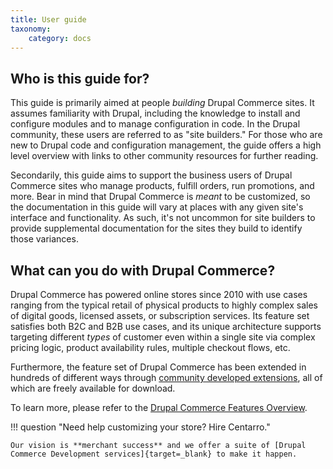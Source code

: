 ```yaml
---
title: User guide
taxonomy:
    category: docs
---
```


## Who is this guide for?

This guide is primarily aimed at people _building_ Drupal Commerce sites. It assumes familiarity with Drupal, including the knowledge to install and configure modules and to manage configuration in code. In the Drupal community, these users are referred to as "site builders." For those who are new to Drupal code and configuration management, the guide offers a high level overview with links to other community resources for further reading.

Secondarily, this guide aims to support the business users of Drupal Commerce sites who manage products, fulfill orders, run promotions, and more. Bear in mind that Drupal Commerce is _meant_ to be customized, so the documentation in this guide will vary at places with any given site's interface and functionality. As such, it's not uncommon for site builders to provide supplemental documentation for the sites they build to identify those variances.

## What can you do with Drupal Commerce?

Drupal Commerce has powered online stores since 2010 with use cases ranging from the typical retail of physical products to highly complex sales of digital goods, licensed assets, or subscription services. Its feature set satisfies both B2C and B2B use cases, and its unique architecture supports targeting different _types_ of customer even within a single site via complex pricing logic, product availability rules, multiple checkout flows, etc.

Furthermore, the feature set of Drupal Commerce has been extended in hundreds of different ways through [community developed extensions](https://www.drupal.org/project/commerce/ecosystem), all of which are freely available for download.

To learn more, please refer to the [Drupal Commerce Features Overview](https://www.centarro.io/drupal-commerce/features).

!!! question "Need help customizing your store? Hire Centarro."

    Our vision is **merchant success** and we offer a suite of [Drupal Commerce Development services]{target=_blank} to make it happen.

[Drupal Commerce Development services]: https://www.centarro.io
